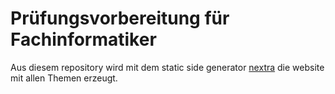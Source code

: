 # Prüfungsvorbereitung für Fachinformatiker

Aus diesem repository wird mit dem static side generator [nextra](https://nextra.site) die website mit allen Themen erzeugt.
